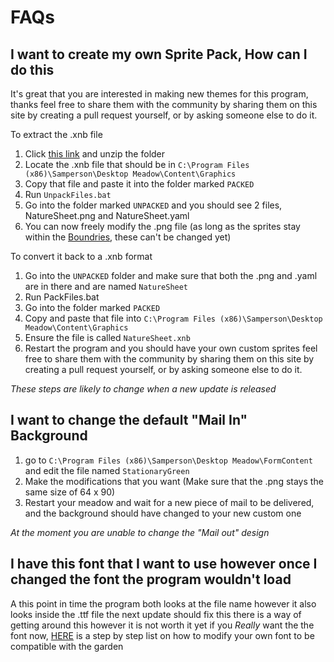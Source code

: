 # FAQs

## I want to create my own Sprite Pack, How can I do this

It's great that you are interested in making new themes for this program, thanks
feel free to share them with the community by sharing them on this site by creating a pull request yourself, or by asking someone else to do it.

To extract the .xnb file
1. Click [this link](https://drive.google.com/file/d/1z5kLzT6r_F685V_qAf0ZNj1TaukU4CSN/view?usp=sharing) and unzip the folder
2. Locate the .xnb file that should be in `C:\Program Files (x86)\Samperson\Desktop Meadow\Content\Graphics`
3. Copy that file and paste it into the folder marked `PACKED`
4. Run `UnpackFiles.bat`
5. Go into the folder marked `UNPACKED` and you should see 2 files, NatureSheet.png and NatureSheet.yaml
6. You can now freely modify the .png file (as long as the sprites stay within the [Boundries](), these can't be changed yet)

To convert it back to a .xnb format
1. Go into the `UNPACKED` folder and make sure that both the .png and .yaml are in there and are named `NatureSheet`
2. Run PackFiles.bat
3. Go into the folder marked `PACKED`
4. Copy and paste that file into `C:\Program Files (x86)\Samperson\Desktop Meadow\Content\Graphics`
5. Ensure the file is called `NatureSheet.xnb`
6. Restart the program and you should have your own custom sprites
feel free to share them with the community by sharing them on this site by creating a pull request yourself, or by asking someone else to do it.

*These steps are likely to change when a new update is released*

## I want to change the default "Mail In" Background

1. go to `C:\Program Files (x86)\Samperson\Desktop Meadow\FormContent` and edit the file named `StationaryGreen`
2. Make the modifications that you want (Make sure that the .png stays the same size of 64 x 90)
3. Restart your meadow and wait for a new piece of mail to be delivered, and the background should have changed to your new custom one

*At the moment you are unable to change the "Mail out" design*

## I have this font that I want to use however once I changed the font the program wouldn't load

A this point in time the program both looks at the file name however it also looks inside the .ttf file
the next update should fix this
there is a way of getting around this however it is not worth it yet
if you *Really* want the the font now, [HERE](https://drive.google.com/file/d/1dXz7SouZmQ-jo_grLvVn9jPhxsdXOnFR/view?usp=sharing) is a step by step list on how to modify your own font to be compatible with the garden
